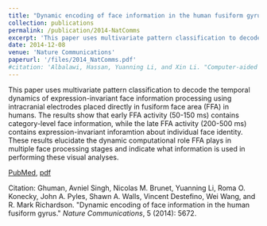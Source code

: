 ```yaml
---
title: "Dynamic encoding of face information in the human fusiform gyrus"
collection: publications
permalink: /publication/2014-NatComms
excerpt: 'This paper uses multivariate pattern classification to decode the temporal dynamics of expression-invariant face information processing using intracranial electrodes placed directly in fusiform face area (FFA) in humans. The results show that early FFA activity (50-150 ms) contains category-level face information, while the late FFA activity (200-500 ms) contains expression-invariant inforamtion about individual face identity. These results elucidate the dynamic computational role FFA plays in multiple face processing stages and indicate what information is used in performing these visual analyses.'
date: 2014-12-08
venue: 'Nature Communications'
paperurl: '/files/2014_NatComms.pdf'
#citation: 'Albalawi, Hassan, Yuanning Li, and Xin Li. "Computer-aided design of machine learning algorithm: Training fixed-point classifier for on-chip low-power implementation." In <i>Proceedings of the 51st Annual Design Automation Conference</i>, pp. 1-6. ACM, 2014.'
---
```

This paper uses multivariate pattern classification to decode the temporal dynamics of expression-invariant face information processing using intracranial electrodes placed directly in fusiform face area (FFA) in humans. The results show that early FFA activity (50-150 ms) contains category-level face information, while the late FFA activity (200-500 ms) contains expression-invariant inforamtion about individual face identity. These results elucidate the dynamic computational role FFA plays in multiple face processing stages and indicate what information is used in performing these visual analyses.

[PubMed](https://www.ncbi.nlm.nih.gov/pubmed/25482825), [pdf](/files/2014_NatComms.pdf)

Citation: Ghuman, Avniel Singh, Nicolas M. Brunet, Yuanning Li, Roma O. Konecky, John A. Pyles, Shawn A. Walls, Vincent Destefino, Wei Wang, and R. Mark Richardson. "Dynamic encoding of face information in the human fusiform gyrus." <i>Nature Communications</i>, 5 (2014): 5672.

